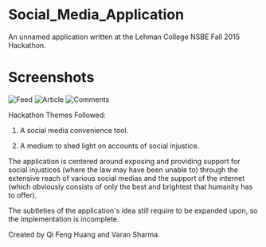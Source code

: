 # Social_Media_Application

An unnamed application written at the Lehman College NSBE Fall 2015 Hackathon.

# Screenshots

![Feed](https://github.com/aanrv/Social_Media_Application/blob/master/img/mainscreen.png)
![Article](https://github.com/aanrv/Social_Media_Application/blob/master/img/article.png)
![Comments](https://github.com/aanrv/Social_Media_Application/blob/master/img/comment.png)

Hackathon Themes Followed:

1. A social media convenience tool.

2. A medium to shed light on accounts of social injustice.


The application is centered around exposing and providing support for social injustices (where the law may have been unable to) through the extensive reach of various social medias and the support of the internet (which obviously consists of only the best and brightest that humanity has to offer).

The subtleties of the application's idea still require to be expanded upon, so the implementation is incomplete.

Created by Qi Feng Huang and Varan Sharma.
